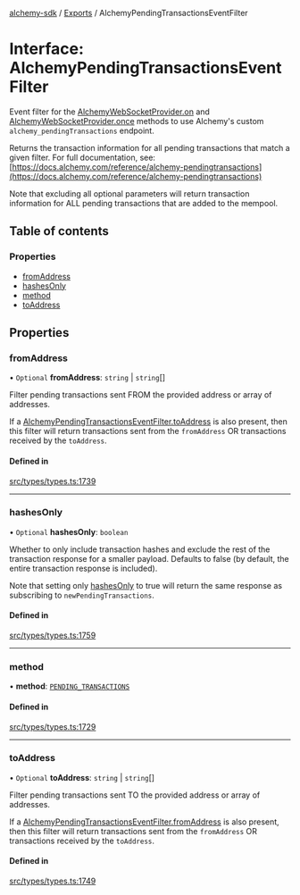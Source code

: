 [alchemy-sdk](../README.md) / [Exports](../modules.md) / AlchemyPendingTransactionsEventFilter

# Interface: AlchemyPendingTransactionsEventFilter

Event filter for the [AlchemyWebSocketProvider.on](../classes/AlchemyWebSocketProvider.md#on) and
[AlchemyWebSocketProvider.once](../classes/AlchemyWebSocketProvider.md#once) methods to use Alchemy's custom
`alchemy_pendingTransactions` endpoint.

Returns the transaction information for all pending transactions that match a
given filter. For full documentation, see:
[https://docs.alchemy.com/reference/alchemy-pendingtransactions](https://docs.alchemy.com/reference/alchemy-pendingtransactions)

Note that excluding all optional parameters will return transaction
information for ALL pending transactions that are added to the mempool.

## Table of contents

### Properties

- [fromAddress](AlchemyPendingTransactionsEventFilter.md#fromaddress)
- [hashesOnly](AlchemyPendingTransactionsEventFilter.md#hashesonly)
- [method](AlchemyPendingTransactionsEventFilter.md#method)
- [toAddress](AlchemyPendingTransactionsEventFilter.md#toaddress)

## Properties

### fromAddress

• `Optional` **fromAddress**: `string` \| `string`[]

Filter pending transactions sent FROM the provided address or array of
addresses.

If a [AlchemyPendingTransactionsEventFilter.toAddress](AlchemyPendingTransactionsEventFilter.md#toaddress) is also
present, then this filter will return transactions sent from the
`fromAddress` OR transactions received by the `toAddress`.

#### Defined in

[src/types/types.ts:1739](https://github.com/alchemyplatform/alchemy-sdk-js/blob/5fad342/src/types/types.ts#L1739)

___

### hashesOnly

• `Optional` **hashesOnly**: `boolean`

Whether to only include transaction hashes and exclude the rest of the
transaction response for a smaller payload. Defaults to false (by default,
the entire transaction response is included).

Note that setting only [hashesOnly](AlchemyPendingTransactionsEventFilter.md#hashesonly) to true will return the same
response as subscribing to `newPendingTransactions`.

#### Defined in

[src/types/types.ts:1759](https://github.com/alchemyplatform/alchemy-sdk-js/blob/5fad342/src/types/types.ts#L1759)

___

### method

• **method**: [`PENDING_TRANSACTIONS`](../enums/AlchemySubscription.md#pending_transactions)

#### Defined in

[src/types/types.ts:1729](https://github.com/alchemyplatform/alchemy-sdk-js/blob/5fad342/src/types/types.ts#L1729)

___

### toAddress

• `Optional` **toAddress**: `string` \| `string`[]

Filter pending transactions sent TO the provided address or array of
addresses.

If a [AlchemyPendingTransactionsEventFilter.fromAddress](AlchemyPendingTransactionsEventFilter.md#fromaddress) is also
present, then this filter will return transactions sent from the
`fromAddress` OR transactions received by the `toAddress`.

#### Defined in

[src/types/types.ts:1749](https://github.com/alchemyplatform/alchemy-sdk-js/blob/5fad342/src/types/types.ts#L1749)
